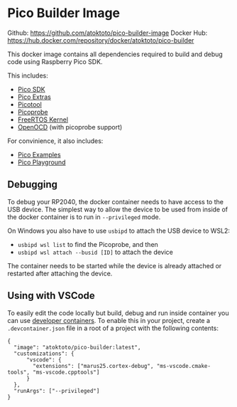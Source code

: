 # Pico Builder Image

Github: https://github.com/atoktoto/pico-builder-image
Docker Hub: https://hub.docker.com/repository/docker/atoktoto/pico-builder

This docker image contains all dependencies required to build and debug code using Raspberry Pico SDK. 

This includes:
- [Pico SDK](https://github.com/raspberrypi/pico-sdk)
- [Pico Extras](https://github.com/raspberrypi/pico-extras)
- [Picotool](https://github.com/raspberrypi/picotool)
- [Picoprobe](https://github.com/raspberrypi/picoprobe)
- [FreeRTOS Kernel](https://github.com/FreeRTOS/FreeRTOS-Kernel)
- [OpenOCD](https://github.com/raspberrypi/openocd) (with picoprobe support)

For convinience, it also includes:
- [Pico Examples](https://github.com/raspberrypi/pico-examples)
- [Pico Playground](https://github.com/raspberrypi/pico-playground)

## Debugging

To debug your RP2040, the docker container needs to have access to the USB device. 
The simplest way to allow the device to be used from inside of the docker container is to run in `--privileged` mode. 

On Windows you also have to use `usbipd` to attach the USB device to WSL2:
- `usbipd wsl list` to find the Picoprobe, and then
- `usbipd wsl attach --busid [ID]` to attach the device

The container needs to be started while the device is already attached or restarted after attaching the device.

## Using with VSCode

To easily edit the code locally but build, debug and run inside container you can use [developer containers](https://code.visualstudio.com/docs/remote/containers).
To enable this in your project, create a `.devcontainer.json` file in a root of a project with the following contents:
```
{
  "image": "atoktoto/pico-builder:latest",
  "customizations": {
      "vscode": {
        "extensions": ["marus25.cortex-debug", "ms-vscode.cmake-tools", "ms-vscode.cpptools"]
      }
  },
  "runArgs": ["--privileged"]
}
```
